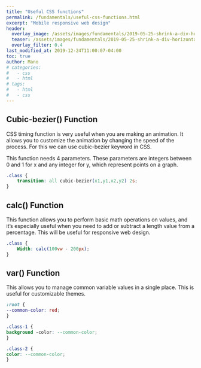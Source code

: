 ```yaml
---
title: "Useful CSS functions"
permalink: /fundamentals/useful-css-functions.html
excerpt: "Mobile responsive web design"
header:
  overlay_image: /assets/images/fundamentals/2019-05-25-shrink-a-div-horizontally-and-add-3-dots/coverpic.jpg
  teaser: /assets/images/fundamentals/2019-05-25-shrink-a-div-horizontally-and-add-3-dots/css.png
  overlay_filter: 0.4
last_modified_at: 2019-12-24T11:00:07-04:00
toc: true
author: Mano
# categories:
#   - css
#   - html
# tags:
#   - html
#   - css
---
```


## Cubic-bezier() Function

CSS timing function is very useful when you are making an animation. It allows you to customize the animation by changing the speed of the process.  For this we can use cubic-bezier keyword in CSS.

This function needs 4 parameters. These parameters are integers between 0 and 1 for x and any integer for y, which represent points on a graph.

```css
.class {
    transition: all cubic-bezier(x1,y1,x2,y2) 2s;
}
```

## calc() Function

This function allows you to perform basic math operations on values, and it’s especially useful when you need to add or subtract a length value from a percentage. This will be useful for responsive web design.

```css
.class {
    Width: calc(100vw - 200px);
}
```

## var() Function

This allows you to manage common variable values in a single place.  This is useful for customizable themes.

```css
:root { 
--common-color: red;
}

.class-1 {
background -color: --common-color;
}

.class-2 {
color: --common-color;
}
```
